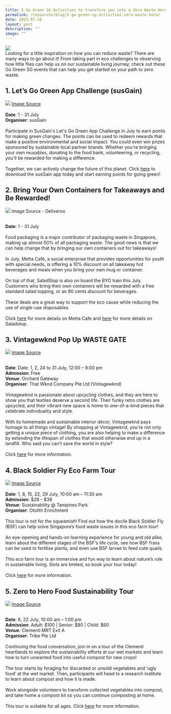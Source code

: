 ```yaml
---
title: 5 Go Green SG Activities to transform you into a Zero Waste Hero
permalink: /resources/blog/5-go-green-sg-activities-zero-waste-hero/
date: 2023-07-10
layout: post
description: ""
image: ""
---
```

![](/images/Blog/blog3banner.png)
<br>
Looking for a little inspiration on how you can reduce waste? There are many ways to go about it! From taking part in eco challenges to observing how little flies can help us on our sustainable living journey, check out these Go Green SG events that can help you get started on your path to zero waste.

## 1. **Let’s Go Green App Challenge (susGain)**<br>
![](/images/Blog/blog3-1.png)
<a target="_blank" href="https://www.susgain.com/wp-content/uploads/2023/02/susGain-Website-Image-18.png">Image Source</a><br><br>
**Date**: 1 - 31 July<br>
**Organiser**: susGain
<br><br>
Participate in SusGain's Let's Go Green App Challenge in July to earn points for making green changes. The points can be used to redeem rewards that make a positive environmental and social impact. You could even win prizes sponsored by sustainable local partner brands. Whether you're bringing your own reusables, donating to the food bank, volunteering, or recycling, you'll be rewarded for making a difference.
<br><br>
Together, we can actively change the future of this planet. Click [here](https://www.gogreen.gov.sg/lets-go-green-app-challenge/) to download the susGain app today and start earning points for going green!

## 2. **Bring Your Own Containers for Takeaways and Be Rewarded!**<br>
![](/images/Blog/blog3-2.png)
Image Source - Deliveroo <br><br>

**Date**: 1 - 31 July
<br><br>
Food packaging is a major contributor of packaging waste in Singapore, making up almost 50% of all packaging waste. The good news is that we can help change that by bringing our own containers out for takeaways!
<br><br>
In July, Metta Café, a social enterprise that provides opportunities for youth with special needs, is offering a 10% discount on all takeaway hot beverages and meals when you bring your own mug or container.
<br><br>
On top of that, SaladStop is also on board the BYO train this July. Customers who bring their own containers will be rewarded with a free standard salad topping, or an 80 cents discount for beverages.
<br><br>
These deals are a great way to support the eco cause while reducing the use of single-use disposables.
<br><br>
Click [here](https://www.gogreen.gov.sg/byo-and-enjoy-10-percent-off-your-takeaway-orders/) for more details on Metta Cafe and [here](https://www.gogreen.gov.sg/byo-saladstop/) for more details on Saladstop.

## 3. **Vintagewknd Pop Up WASTE GATE**<br>
![](/images/Blog/blog3-3.png)
<a target="_blank" href="https://www.instagram.com/p/CqAz58vvSaq/?utm\_source=ig\_web\_copy\_link&amp;igshid=MzRlODBiNWFlZA==">Image Source</a><br><br>

**Date**: Date: 1, 2, 24 to 31 July, 12:00 – 9:00 pm<br>
**Admission**: Free<br>
**Venue**: Orchard Gateway<br>
**Organiser**: That Wknd Company Pte Ltd (Vintagewknd)
<br><br>
Vintagewknd is passionate about upcycling clothes, and they are here to show you that textiles deserve a second life. Their funky retro clothes are upcycled, and their vibrant new space is home to one-of-a-kind pieces that celebrate individuality and style.
<br><br>
With its homemade and sustainable interior décor, Vintagewknd pays homage to all things vintage! By shopping at Vintagewknd, you're not only getting a unique piece of clothing, you are also helping to make a difference by extending the lifespan of clothes that would otherwise end up in a landfill. Who said you can’t save the world in style?
<br><br>
Click [here](https://www.gogreen.gov.sg/vintagewknd-pop-up-waste-gate/) for more information.

## 4. **Black Soldier Fly Eco Farm Tour**<br>
![](/images/Blog/blog3-4.png)
<a target="_blank" href="https://www.instagram.com/p/CoqxxKKtpXT/?utm\_source=ig\_web\_copy\_link&amp;igshid=MzRlODBiNWFlZA==">Image Source</a><br><br>
**Date**: 1, 8, 15, 22, 29 July, 10:00 am – 11:30 am<br>
**Admission**: $28 - $38<br>
**Venue**: Sustainability @ Tampines Park<br>
**Organiser**: Otolith Enrichment
<br><br>
This tour is not for the squeamish! Find out how the docile Black Soldier Fly (BSF) can help solve Singapore’s food waste issues in this eco farm tour!
<br><br>
An eye-opening and hands-on learning experience for young and old alike, learn about the different stages of the BSF's life cycle, see how BSF frass can be used to fertilise plants, and even use BSF larvae to feed cute quails.
<br><br>
This eco farm tour is an immersive and fun way to learn about nature’s role in sustainable living. Slots are limited, so book your tour today!
<br><br>
Click [here](https://www.gogreen.gov.sg/black-soldier-fly/) for more information.

## 5. **Zero to Hero Food Sustainability Tour**<br>
![](/images/Tours/tribe-png.jpg)
<a target="_blank" href="https://tribe-tours.com/product/zero-to-hero-food-sustainability-tour/">Image Source</a><br><br>

**Date**: 8, 22 July, 10:00 am – 1:00 pm<br>
**Admission**: Adult: $100 | Senior: $80 | Child: $60<br>
**Venue**: Clementi MRT Exit A<br>
**Organiser**: Tribe Pte Ltd
<br><br>
Continuing the food conversation, join in on a tour of the Clementi heartlands to explore the sustainability efforts at our wet markets and learn how to turn unwanted food into useful compost for new crops!
<br><br>
The tour starts by foraging for discarded or unsold vegetables and ‘ugly food’ at the wet market. Then, participants will head to a research institute to learn about compost and how it is made.
<br><br>
Work alongside volunteers to transform collected vegetables into compost, and take home a compost kit so you can continue composting at home.
<br><br>
This tour is suitable for all ages. Click [here](https://www.gogreen.gov.sg/zero-to-hero-food-sustainability-tour/) for more information.